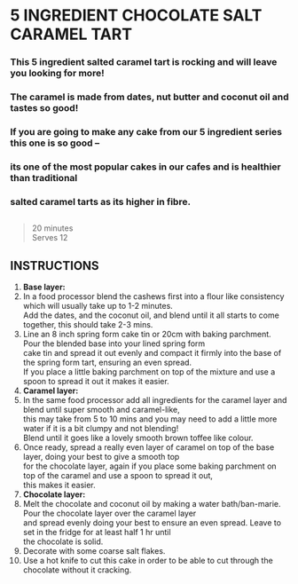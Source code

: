 # 5 INGREDIENT CHOCOLATE SALT CARAMEL TART

### This 5 ingredient salted caramel tart is rocking and will leave you looking for more!  
### The caramel is made from dates, nut butter and coconut oil and tastes so good!  
### If you are going to make any cake from our 5 ingredient series this one is so good – 
### its one of the most popular cakes in our cafes and is healthier than traditional  
### salted caramel tarts as its higher in fibre.
##

>20 minutes  
Serves 12
## INSTRUCTIONS

1. **Base layer:**
2. In a food processor blend the cashews first into a flour like consistency which will usually take up to 1-2 minutes.   
Add the dates, and the coconut oil, and blend until it all starts to come together, this should take 2-3 mins.
3. Line an 8 inch spring form cake tin or 20cm with baking parchment. Pour the blended base into your lined spring form   
cake tin and spread it out evenly and compact it firmly into the base of the spring form tart, ensuring an even spread.   
If you place a little baking parchment on top of the mixture and use a spoon to spread it out it makes it easier.
4. **Caramel layer:** 
5. In the same food processor add all ingredients for the caramel layer and blend until super smooth and caramel-like,  
this may take from 5 to 10 mins and you may need to add a little more water if it is a bit clumpy and not blending!   
Blend until it goes like a lovely smooth brown toffee like colour. 
6. Once ready, spread a really even layer of caramel on top of the base layer, doing your best to give a smooth top   
for the chocolate layer, again if you place some baking parchment on top of the caramel and use a spoon to spread it out,   
this makes it easier.
7. **Chocolate layer:**
8. Melt the chocolate and coconut oil by making a water bath/ban-marie. Pour the chocolate layer over the caramel layer   
and spread evenly doing your best to ensure an even spread. Leave to set in the fridge for at least half 1 hr until   
the chocolate is solid.
9. Decorate with some coarse salt flakes.  
10. Use a hot knife to cut this cake in order to be able to cut through the chocolate without it cracking. 
